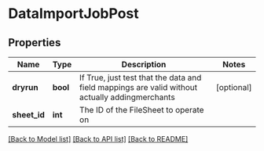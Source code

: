 # DataImportJobPost

## Properties
Name | Type | Description | Notes
------------ | ------------- | ------------- | -------------
**dryrun** | **bool** | If True, just test that the data and field mappings are valid without actually addingmerchants | [optional] 
**sheet_id** | **int** | The ID of the FileSheet to operate on | 

[[Back to Model list]](../README.md#documentation-for-models) [[Back to API list]](../README.md#documentation-for-api-endpoints) [[Back to README]](../README.md)

